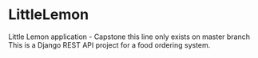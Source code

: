 # LittleLemon
Little Lemon application - Capstone
this line only exists on master branch
This is a Django REST API project for a food ordering system.
